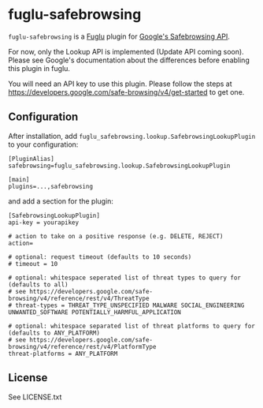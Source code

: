 # fuglu-safebrowsing

`fuglu-safebrowsing` is a [Fuglu](http://fuglu.org/) plugin for [Google's Safebrowsing API](https://developers.google.com/safe-browsing/v4/).

For now, only the Lookup API is implemented (Update API coming soon). Please see Google's documentation about the differences before enabling this plugin in fuglu.
 
You will need an API key to use this plugin. Please follow the steps at https://developers.google.com/safe-browsing/v4/get-started to get one. 
 

## Configuration

After installation, add `fuglu_safebrowsing.lookup.SafebrowsingLookupPlugin` to your configuration:
 
	[PluginAlias]
	safebrowsing=fuglu_safebrowsing.lookup.SafebrowsingLookupPlugin
	
	[main]
	plugins=...,safebrowsing


and add a section for the plugin:

	[SafebrowsingLookupPlugin]
	api-key = yourapikey
	
	# action to take on a positive response (e.g. DELETE, REJECT)
	action=

	# optional: request timeout (defaults to 10 seconds)
	# timeout = 10
	
	# optional: whitespace seperated list of threat types to query for (defaults to all)
	# see https://developers.google.com/safe-browsing/v4/reference/rest/v4/ThreatType
	# threat-types = THREAT_TYPE_UNSPECIFIED MALWARE SOCIAL_ENGINEERING UNWANTED_SOFTWARE POTENTIALLY_HARMFUL_APPLICATION

	# optional: whitespace separated list of threat platforms to query for (defaults to ANY_PLATFORM)
	# see https://developers.google.com/safe-browsing/v4/reference/rest/v4/PlatformType
	threat-platforms = ANY_PLATFORM

## License

See LICENSE.txt

